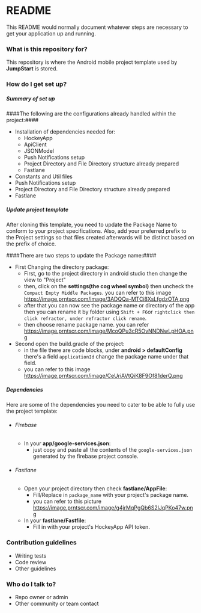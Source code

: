 # README #

This README would normally document whatever steps are necessary to get your application up and running.

### What is this repository for? ###

This repository is where the Android mobile project template used by **JumpStart** is stored.

### How do I get set up? ###

##### Summary of set up #####
####The following are the configurations already handled within the project:####
* Installation of dependencies needed for:
    * HockeyApp
    * ApiClient
    * JSONModel
    * Push Notifications setup
    * Project Directory and File Directory structure already prepared
    * Fastlane
* Constants and Util files
* Push Notifications setup
* Project Directory and File Directory structure already prepared
* Fastlane

##### Update project template #####
After cloning this template, you need to update the Package Name to conform to your project specifications. Also, add your preferred prefix to the Project settings so that files created afterwards will be distinct based on the prefix of choice.

####There are two steps to update the Package name:####
* First Changing the directory package:
    * First, go to the project directory in android studio then change the view to "Project"
    * then, click on the **settings(the cog wheel symbol)** then uncheck the `Compact Empty Middle Packages`. you can refer to this image https://image.prntscr.com/image/3ADQQa-MTCi8XsLfgdzOTA.png
    * after that you can now see the package name or directory of the app then you can rename it by folder using `Shift + F6`or `rightclick then click refractor, under refractor click rename`.
    * then choose rename package name. you can refer https://image.prntscr.com/image/McoQPu3cR5OvNNDNwLpHOA.png
* Second open the build.gradle of the project:
    * in the file there are code blocks, under **android > defaultConfig** there's a field `applicationId` change the package name under that field.
    * you can refer to this image https://image.prntscr.com/image/CeUriAVtQiK8F9Of81derQ.png
    
##### Dependencies #####
Here are some of the dependencies you need to cater to be able to fully use the project template:

* ###### Firebase ######
    * In your **app/google-services.json**:
        * just copy and paste all the contents of the `google-services.json` generated by the firebase project console.
* ###### Fastlane ######
    *  Open your project directory then check **fastlane/AppFile**:
        * Fill/Replace in `package_name` with your project's package name.
        * you can refer to this picture https://image.prntscr.com/image/g4jrMqPgQb6S2lJqPKo47w.png
    * In your **fastlane/Fastfile**:
      * Fill in with your project's HockeyApp API token.
### Contribution guidelines ###

* Writing tests
* Code review
* Other guidelines

### Who do I talk to? ###

* Repo owner or admin
* Other community or team contact